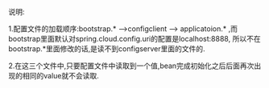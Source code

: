 说明:

1.配置文件的加载顺序:bootstrap.* -->configclient --> applicatoion.* ,而bootstrap里面默认对spring.cloud.config.uri的配置是localhost:8888,
所以不在bootstrap.*里面修改的话,是读不到configserver里面的文件的.

2.在这三个文件中,只要配置文件中读取到一个值,bean完成初始化之后后面再次出现的相同的value就不会读取.
